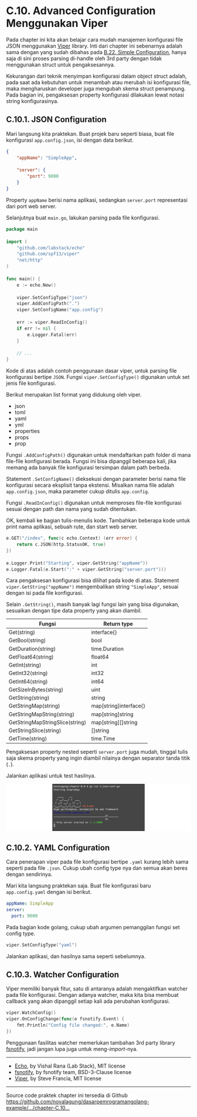 # C.10. Advanced Configuration Menggunakan Viper

Pada chapter ini kita akan belajar cara mudah manajemen konfigurasi file JSON menggunakan [Viper](http://github.com/spf13/viper) library. Inti dari chapter ini sebenarnya adalah sama dengan yang sudah dibahas pada [B.22. Simple Configuration](/B-simple-configuration.html), hanya saja di sini proses parsing di-handle oleh 3rd party dengan tidak menggunakan struct untuk pengaksesannya.

Kekurangan dari teknik menyimpan konfigurasi dalam object struct adalah, pada saat ada kebutuhan untuk menambah atau merubah isi konfigurasi file, maka mengharuskan developer juga mengubah skema struct penampung. Pada bagian ini, pengaksesan property konfigurasi dilakukan lewat notasi string konfigurasinya.

## C.10.1. JSON Configuration

Mari langsung kita praktekan. Buat projek baru seperti biasa, buat file konfigurasi `app.config.json`, isi dengan data berikut.

```json
{
    "appName": "SimpleApp",

    "server": {
        "port": 9000
    }
}
```

Property `appName` berisi nama aplikasi, sedangkan `server.port` representasi dari port web server.

Selanjutnya buat `main.go`, lakukan parsing pada file konfigurasi.

```go
package main

import (
    "github.com/labstack/echo"
    "github.com/spf13/viper"
    "net/http"
)

func main() {
    e := echo.New()

    viper.SetConfigType("json")
    viper.AddConfigPath(".")
    viper.SetConfigName("app.config")

    err := viper.ReadInConfig()
    if err != nil {
        e.Logger.Fatal(err)
    }

    // ...
}
```

Kode di atas adalah contoh penggunaan dasar viper, untuk parsing file konfigurasi bertipe `JSON`. Fungsi `viper.SetConfigType()` digunakan untuk set jenis file konfigurasi. 

Berikut merupakan list format yang didukung oleh viper.

 - json
 - toml
 - yaml
 - yml
 - properties
 - props
 - prop

Fungsi `.AddConfigPath()` digunakan untuk mendaftarkan path folder di mana file-file konfigurasi berada. Fungsi ini bisa dipanggil beberapa kali, jika memang ada banyak file konfigurasi tersimpan dalam path berbeda.

Statement `.SetConfigName()` dieksekusi dengan parameter berisi nama file konfigurasi secara eksplisit tanpa ekstensi. Misalkan nama file adalah `app.config.json`, maka parameter cukup ditulis `app.config`.

Fungsi `.ReadInConfig()` digunakan untuk memproses file-file konfigurasi sesuai dengan path dan nama yang sudah ditentukan.

OK, kembali ke bagian tulis-menulis kode. Tambahkan beberapa kode untuk print nama aplikasi, sebuah rute, dan start web server.

```go
e.GET("/index", func(c echo.Context) (err error) {
    return c.JSON(http.StatusOK, true)
})

e.Logger.Print("Starting", viper.GetString("appName"))
e.Logger.Fatal(e.Start(":" + viper.GetString("server.port")))
```

Cara pengaksesan konfigurasi bisa dilihat pada kode di atas. Statement `viper.GetString("appName")` mengembalikan string `"SimpleApp"`, sesuai dengan isi pada file konfigurasi. 

Selain `.GetString()`, masih banyak lagi fungsi lain yang bisa digunakan, sesuaikan dengan tipe data property yang akan diambil.

| Fungsi | Return type |
| ------ | ----------- |
| Get(string) | interface{} |
| GetBool(string) | bool |
| GetDuration(string) | time.Duration |
| GetFloat64(string) | float64 |
| GetInt(string) | int |
| GetInt32(string) | int32 |
| GetInt64(string) | int64 |
| GetSizeInBytes(string) | uint |
| GetString(string) | string |
| GetStringMap(string) | map[string]interface{} |
| GetStringMapString(string) | map[string]string |
| GetStringMapStringSlice(string) | map[string][]string |
| GetStringSlice(string) | []string |
| GetTime(string) | time.Time |

Pengaksesan property nested seperti `server.port` juga mudah, tinggal tulis saja skema property yang ingin diambil nilainya dengan separator tanda titik (`.`).

Jalankan aplikasi untuk test hasilnya.

![Sample output](images/C_advanced_configuration_viper_1_app.png)

## C.10.2. YAML Configuration

Cara penerapan viper pada file konfigurasi bertipe `.yaml` kurang lebih sama seperti pada file `.json`. Cukup ubah config type nya dan semua akan beres dengan sendirinya.

Mari kita langsung praktekan saja. Buat file konfigurasi baru `app.config.yaml` dengan isi berikut.

```yaml
appName: SimpleApp
server:
  port: 9000
```

Pada bagian kode golang, cukup ubah argumen pemanggilan fungsi set config type.

```go
viper.SetConfigType("yaml")
```

Jalankan aplikasi, dan hasilnya sama seperti sebelumnya.

## C.10.3. Watcher Configuration

Viper memiliki banyak fitur, satu di antaranya adalah mengaktifkan watcher pada file konfigurasi. Dengan adanya watcher, maka kita bisa membuat callback yang akan dipanggil setiap kali ada perubahan konfigurasi.

```go
viper.WatchConfig()
viper.OnConfigChange(func(e fsnotify.Event) {
    fmt.Println("Config file changed:", e.Name)
})
```

Penggunaan fasilitas watcher memerlukan tambahan 3rd party library [fsnotify](https://github.com/fsnotify/fsnotify), jadi jangan lupa juga untuk meng-*import*-nya.

---

 - [Echo](https://github.com/labstack/echo), by Vishal Rana (Lab Stack), MIT license
 - [fsnotify](https://github.com/fsnotify/fsnotify), by fsnotify team, BSD-3-Clause license
 - [Viper](https://github.com/spf13/viper), by Steve Francia, MIT license

---

<div class="source-code-link">
    <div class="source-code-link-message">Source code praktek chapter ini tersedia di Github</div>
    <a href="https://github.com/novalagung/dasarpemrogramangolang-example/tree/master/chapter-C.10-advanced-configuration-viper">https://github.com/novalagung/dasarpemrogramangolang-example/.../chapter-C.10...</a>
</div>
